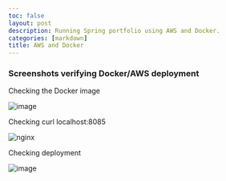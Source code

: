 ```yaml
---
toc: false
layout: post
description: Running Spring portfolio using AWS and Docker.
categories: [markdown]
title: AWS and Docker
---
```


### Screenshots verifying Docker/AWS deployment

Checking the Docker image

![image](https://user-images.githubusercontent.com/56745453/189200383-ff230aa3-dc83-4d3d-86aa-3a4ce5a0fb1c.png)

Checking curl localhost:8085

![nginx](https://user-images.githubusercontent.com/56745453/189699363-a7e78f70-f15b-4b91-8dbd-fd0adfc37012.png)

Checking deployment

![image](https://user-images.githubusercontent.com/56745453/189699270-43554d9f-4af7-4fad-9616-c16ada1f0254.png)
